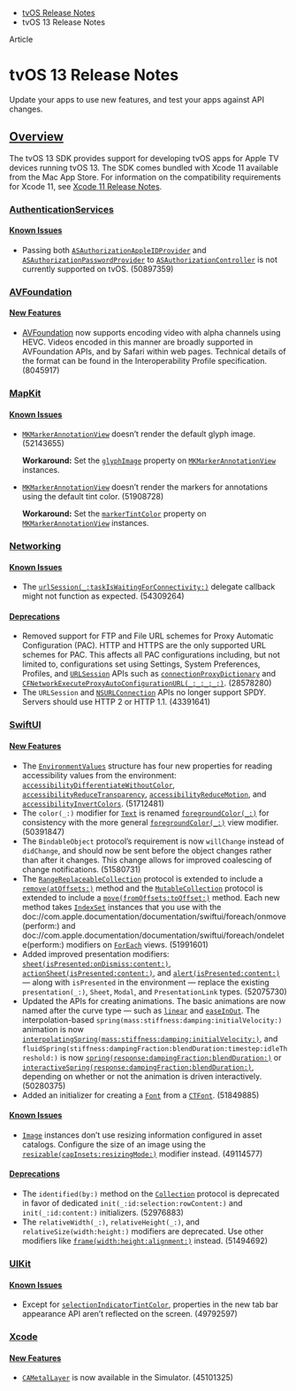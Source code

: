 - [tvOS Release Notes](https://developer.apple.com/documentation/tvos-release-notes)
- tvOS 13 Release Notes

Article

# tvOS 13 Release Notes

Update your apps to use new features, and test your apps against API changes.

## [Overview](https://developer.apple.com/documentation/tvos-release-notes/tvos-13-release-notes#overview)

The tvOS 13 SDK provides support for developing tvOS apps for Apple TV devices running tvOS 13. The SDK comes bundled with Xcode 11 available from the Mac App Store. For information on the compatibility requirements for Xcode 11, see [Xcode 11 Release Notes](https://developer.apple.com/documentation/Xcode-Release-Notes/xcode-11-release-notes).

### [AuthenticationServices](https://developer.apple.com/documentation/tvos-release-notes/tvos-13-release-notes#AuthenticationServices)

#### [Known Issues](https://developer.apple.com/documentation/tvos-release-notes/tvos-13-release-notes#Known-Issues)

- Passing both [`ASAuthorizationAppleIDProvider`](https://developer.apple.com/documentation/AuthenticationServices/ASAuthorizationAppleIDProvider) and [`ASAuthorizationPasswordProvider`](https://developer.apple.com/documentation/AuthenticationServices/ASAuthorizationPasswordProvider) to [`ASAuthorizationController`](https://developer.apple.com/documentation/AuthenticationServices/ASAuthorizationController) is not currently supported on tvOS. (50897359)

### [AVFoundation](https://developer.apple.com/documentation/tvos-release-notes/tvos-13-release-notes#AVFoundation)

#### [New Features](https://developer.apple.com/documentation/tvos-release-notes/tvos-13-release-notes#New-Features)

- [AVFoundation](https://developer.apple.com/documentation/AVFoundation) now supports encoding video with alpha channels using HEVC. Videos encoded in this manner are broadly supported in AVFoundation APIs, and by Safari within web pages. Technical details of the format can be found in the Interoperability Profile specification. (8045917)

### [MapKit](https://developer.apple.com/documentation/tvos-release-notes/tvos-13-release-notes#MapKit)

#### [Known Issues](https://developer.apple.com/documentation/tvos-release-notes/tvos-13-release-notes#Known-Issues)

- [`MKMarkerAnnotationView`](https://developer.apple.com/documentation/MapKit/MKMarkerAnnotationView) doesn’t render the default glyph image. (52143655)

  **Workaround:** Set the [`glyphImage`](https://developer.apple.com/documentation/MapKit/MKMarkerAnnotationView/glyphImage) property on [`MKMarkerAnnotationView`](https://developer.apple.com/documentation/MapKit/MKMarkerAnnotationView) instances.
- [`MKMarkerAnnotationView`](https://developer.apple.com/documentation/MapKit/MKMarkerAnnotationView) doesn’t render the markers for annotations using the default tint color. (51908728)

  **Workaround:** Set the [`markerTintColor`](https://developer.apple.com/documentation/MapKit/MKMarkerAnnotationView/markerTintColor) property on [`MKMarkerAnnotationView`](https://developer.apple.com/documentation/MapKit/MKMarkerAnnotationView) instances.

### [Networking](https://developer.apple.com/documentation/tvos-release-notes/tvos-13-release-notes#Networking)

#### [Known Issues](https://developer.apple.com/documentation/tvos-release-notes/tvos-13-release-notes#Known-Issues)

- The [`urlSession(_:taskIsWaitingForConnectivity:)`](https://developer.apple.com/documentation/Foundation/URLSessionTaskDelegate/urlSession(_:taskIsWaitingForConnectivity:)) delegate callback might not function as expected. (54309264)

#### [Deprecations](https://developer.apple.com/documentation/tvos-release-notes/tvos-13-release-notes#Deprecations)

- Removed support for FTP and File URL schemes for Proxy Automatic Configuration (PAC). HTTP and HTTPS are the only supported URL schemes for PAC. This affects all PAC configurations including, but not limited to, configurations set using Settings, System Preferences, Profiles, and [`URLSession`](https://developer.apple.com/documentation/Foundation/URLSession) APIs such as [`connectionProxyDictionary`](https://developer.apple.com/documentation/Foundation/URLSessionConfiguration/connectionProxyDictionary) and [`CFNetworkExecuteProxyAutoConfigurationURL(_:_:_:_:)`](https://developer.apple.com/documentation/CFNetwork/CFNetworkExecuteProxyAutoConfigurationURL(_:_:_:_:)). (28578280)
- The `URLSession` and [`NSURLConnection`](https://developer.apple.com/documentation/Foundation/NSURLConnection) APIs no longer support SPDY. Servers should use HTTP 2 or HTTP 1.1. (43391641)

### [SwiftUI](https://developer.apple.com/documentation/tvos-release-notes/tvos-13-release-notes#SwiftUI)

#### [New Features](https://developer.apple.com/documentation/tvos-release-notes/tvos-13-release-notes#New-Features)

- The [`EnvironmentValues`](https://developer.apple.com/documentation/SwiftUI/EnvironmentValues) structure has four new properties for reading accessibility values from the environment: [`accessibilityDifferentiateWithoutColor`](https://developer.apple.com/documentation/SwiftUI/EnvironmentValues/accessibilityDifferentiateWithoutColor), [`accessibilityReduceTransparency`](https://developer.apple.com/documentation/SwiftUI/EnvironmentValues/accessibilityReduceTransparency), [`accessibilityReduceMotion`](https://developer.apple.com/documentation/SwiftUI/EnvironmentValues/accessibilityReduceMotion), and [`accessibilityInvertColors`](https://developer.apple.com/documentation/SwiftUI/EnvironmentValues/accessibilityInvertColors). (51712481)
- The `color(_:)` modifier for [`Text`](https://developer.apple.com/documentation/SwiftUI/Text) is renamed [`foregroundColor(_:)`](https://developer.apple.com/documentation/SwiftUI/Text/foregroundColor(_:)) for consistency with the more general [`foregroundColor(_:)`](https://developer.apple.com/documentation/SwiftUI/View/foregroundColor(_:)) view modifier. (50391847)
- The `BindableObject` protocol’s requirement is now `willChange` instead of `didChange`, and should now be sent before the object changes rather than after it changes. This change allows for improved coalescing of change notifications. (51580731)
- The [`RangeReplaceableCollection`](https://developer.apple.com/documentation/Swift/RangeReplaceableCollection) protocol is extended to include a [`remove(atOffsets:)`](https://developer.apple.com/documentation/Swift/RangeReplaceableCollection/remove(atOffsets:)) method and the [`MutableCollection`](https://developer.apple.com/documentation/Swift/MutableCollection) protocol is extended to include a [`move(fromOffsets:toOffset:)`](https://developer.apple.com/documentation/Swift/MutableCollection/move(fromOffsets:toOffset:)) method. Each new method takes [`IndexSet`](https://developer.apple.com/documentation/Foundation/IndexSet) instances that you use with the doc://com.apple.documentation/documentation/swiftui/foreach/onmove(perform:) and doc://com.apple.documentation/documentation/swiftui/foreach/ondelete(perform:) modifiers on [`ForEach`](https://developer.apple.com/documentation/SwiftUI/ForEach) views. (51991601)
- Added improved presentation modifiers: [`sheet(isPresented:onDismiss:content:)`](https://developer.apple.com/documentation/SwiftUI/View/sheet(isPresented:onDismiss:content:)), [`actionSheet(isPresented:content:)`](https://developer.apple.com/documentation/SwiftUI/View/actionSheet(isPresented:content:)), and [`alert(isPresented:content:)`](https://developer.apple.com/documentation/SwiftUI/View/alert(isPresented:content:)) — along with `isPresented` in the environment — replace the existing `presentation(_:)`, `Sheet`, `Modal`, and `PresentationLink` types. (52075730)
- Updated the APIs for creating animations. The basic animations are now named after the curve type — such as [`linear`](https://developer.apple.com/documentation/SwiftUI/Animation/linear) and [`easeInOut`](https://developer.apple.com/documentation/SwiftUI/Animation/easeInOut). The interpolation-based `spring(mass:stiffness:damping:initialVelocity:)` animation is now [`interpolatingSpring(mass:stiffness:damping:initialVelocity:)`](https://developer.apple.com/documentation/SwiftUI/Animation/interpolatingSpring(mass:stiffness:damping:initialVelocity:)), and `fluidSpring(stiffness:dampingFraction:blendDuration:timestep:idleThreshold:)` is now [`spring(response:dampingFraction:blendDuration:)`](https://developer.apple.com/documentation/SwiftUI/Animation/spring(response:dampingFraction:blendDuration:)) or [`interactiveSpring(response:dampingFraction:blendDuration:)`](https://developer.apple.com/documentation/SwiftUI/Animation/interactiveSpring(response:dampingFraction:blendDuration:)), depending on whether or not the animation is driven interactively. (50280375)
- Added an initializer for creating a [`Font`](https://developer.apple.com/documentation/SwiftUI/Font) from a [`CTFont`](https://developer.apple.com/documentation/CoreText/CTFont). (51849885)

#### [Known Issues](https://developer.apple.com/documentation/tvos-release-notes/tvos-13-release-notes#Known-Issues)

- [`Image`](https://developer.apple.com/documentation/SwiftUI/Image) instances don’t use resizing information configured in asset catalogs. Configure the size of an image using the [`resizable(capInsets:resizingMode:)`](https://developer.apple.com/documentation/SwiftUI/Image/resizable(capInsets:resizingMode:)) modifier instead. (49114577)

#### [Deprecations](https://developer.apple.com/documentation/tvos-release-notes/tvos-13-release-notes#Deprecations)

- The `identified(by:)` method on the [`Collection`](https://developer.apple.com/documentation/Swift/Collection) protocol is deprecated in favor of dedicated `init(_:id:selection:rowContent:)` and `init(_:id:content:)` initializers. (52976883)
- The `relativeWidth(_:)`, `relativeHeight(_:)`, and `relativeSize(width:height:)` modifiers are deprecated. Use other modifiers like [`frame(width:height:alignment:)`](https://developer.apple.com/documentation/SwiftUI/View/frame(width:height:alignment:)) instead. (51494692)

### [UIKit](https://developer.apple.com/documentation/tvos-release-notes/tvos-13-release-notes#UIKit)

#### [Known Issues](https://developer.apple.com/documentation/tvos-release-notes/tvos-13-release-notes#Known-Issues)

- Except for [`selectionIndicatorTintColor`](https://developer.apple.com/documentation/UIKit/UITabBarAppearance/selectionIndicatorTintColor), properties in the new tab bar appearance API aren’t reflected on the screen. (49792597)

### [Xcode](https://developer.apple.com/documentation/tvos-release-notes/tvos-13-release-notes#Xcode)

#### [New Features](https://developer.apple.com/documentation/tvos-release-notes/tvos-13-release-notes#New-Features)

- [`CAMetalLayer`](https://developer.apple.com/documentation/QuartzCore/CAMetalLayer) is now available in the Simulator. (45101325)

